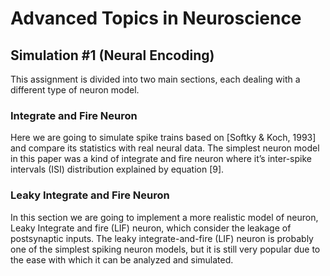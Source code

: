# Advanced Topics in Neuroscience
## Simulation #1 (Neural Encoding)
This assignment is divided into two main sections, each dealing with a different type of neuron model.
### Integrate and Fire Neuron
Here we are going to simulate spike trains based on [Softky & Koch, 1993] and compare its statistics with real neural data. The simplest neuron model in this paper was a kind of integrate and fire neuron where it’s inter-spike intervals (ISI) distribution explained by equation [9].
### Leaky Integrate and Fire Neuron
In this section we are going to implement a more realistic model of neuron, Leaky Integrate and fire (LIF) neuron, which consider the leakage of postsynaptic inputs. 
The leaky integrate-and-fire (LIF) neuron is probably one of the simplest spiking neuron models, but it is still very popular due to the ease with which it can be analyzed and simulated.



